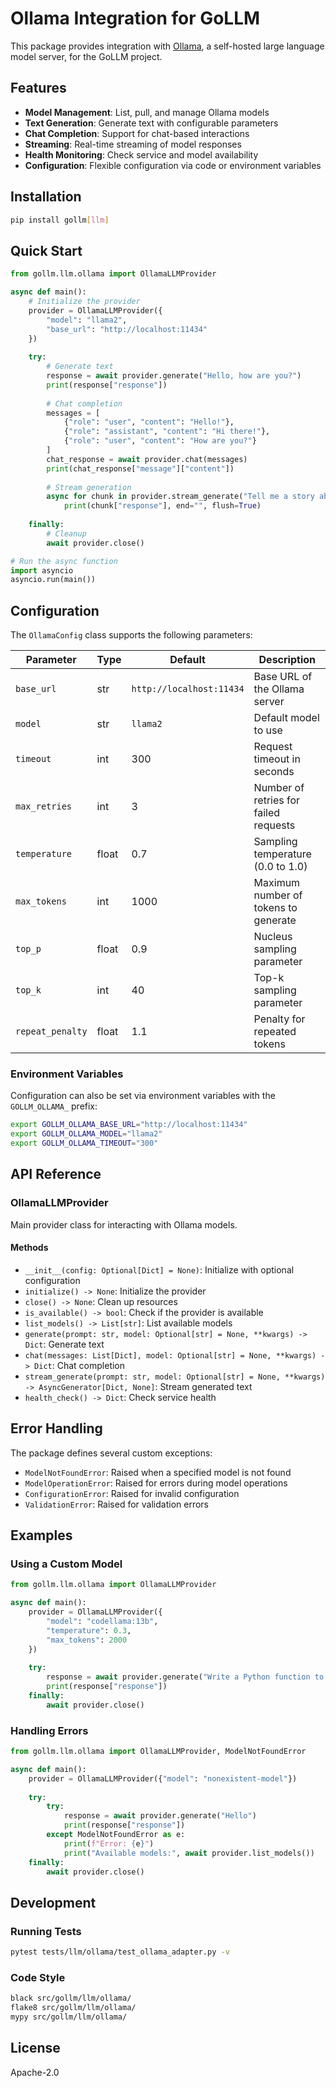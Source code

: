 # Ollama Integration for GoLLM

This package provides integration with [Ollama](https://ollama.ai/), a self-hosted large language model server, for the GoLLM project.

## Features

- **Model Management**: List, pull, and manage Ollama models
- **Text Generation**: Generate text with configurable parameters
- **Chat Completion**: Support for chat-based interactions
- **Streaming**: Real-time streaming of model responses
- **Health Monitoring**: Check service and model availability
- **Configuration**: Flexible configuration via code or environment variables

## Installation

```bash
pip install gollm[llm]
```

## Quick Start

```python
from gollm.llm.ollama import OllamaLLMProvider

async def main():
    # Initialize the provider
    provider = OllamaLLMProvider({
        "model": "llama2",
        "base_url": "http://localhost:11434"
    })
    
    try:
        # Generate text
        response = await provider.generate("Hello, how are you?")
        print(response["response"])
        
        # Chat completion
        messages = [
            {"role": "user", "content": "Hello!"},
            {"role": "assistant", "content": "Hi there!"},
            {"role": "user", "content": "How are you?"}
        ]
        chat_response = await provider.chat(messages)
        print(chat_response["message"]["content"])
        
        # Stream generation
        async for chunk in provider.stream_generate("Tell me a story about AI:"):
            print(chunk["response"], end="", flush=True)
            
    finally:
        # Cleanup
        await provider.close()

# Run the async function
import asyncio
asyncio.run(main())
```

## Configuration

The `OllamaConfig` class supports the following parameters:

| Parameter       | Type    | Default                  | Description                                      |
|----------------|---------|--------------------------|--------------------------------------------------|
| `base_url`     | str     | `http://localhost:11434` | Base URL of the Ollama server                    |
| `model`        | str     | `llama2`                 | Default model to use                             |
| `timeout`      | int     | 300                      | Request timeout in seconds                       |
| `max_retries`  | int     | 3                        | Number of retries for failed requests            |
| `temperature`  | float   | 0.7                      | Sampling temperature (0.0 to 1.0)                |
| `max_tokens`   | int     | 1000                     | Maximum number of tokens to generate             |
| `top_p`        | float   | 0.9                      | Nucleus sampling parameter                       |
| `top_k`        | int     | 40                       | Top-k sampling parameter                         |
| `repeat_penalty` | float | 1.1                     | Penalty for repeated tokens                      |


### Environment Variables

Configuration can also be set via environment variables with the `GOLLM_OLLAMA_` prefix:

```bash
export GOLLM_OLLAMA_BASE_URL="http://localhost:11434"
export GOLLM_OLLAMA_MODEL="llama2"
export GOLLM_OLLAMA_TIMEOUT="300"
```

## API Reference

### OllamaLLMProvider

Main provider class for interacting with Ollama models.

#### Methods

- `__init__(config: Optional[Dict] = None)`: Initialize with optional configuration
- `initialize() -> None`: Initialize the provider
- `close() -> None`: Clean up resources
- `is_available() -> bool`: Check if the provider is available
- `list_models() -> List[str]`: List available models
- `generate(prompt: str, model: Optional[str] = None, **kwargs) -> Dict`: Generate text
- `chat(messages: List[Dict], model: Optional[str] = None, **kwargs) -> Dict`: Chat completion
- `stream_generate(prompt: str, model: Optional[str] = None, **kwargs) -> AsyncGenerator[Dict, None]`: Stream generated text
- `health_check() -> Dict`: Check service health

## Error Handling

The package defines several custom exceptions:

- `ModelNotFoundError`: Raised when a specified model is not found
- `ModelOperationError`: Raised for errors during model operations
- `ConfigurationError`: Raised for invalid configuration
- `ValidationError`: Raised for validation errors

## Examples

### Using a Custom Model

```python
from gollm.llm.ollama import OllamaLLMProvider

async def main():
    provider = OllamaLLMProvider({
        "model": "codellama:13b",
        "temperature": 0.3,
        "max_tokens": 2000
    })
    
    try:
        response = await provider.generate("Write a Python function to sort a list")
        print(response["response"])
    finally:
        await provider.close()
```

### Handling Errors

```python
from gollm.llm.ollama import OllamaLLMProvider, ModelNotFoundError

async def main():
    provider = OllamaLLMProvider({"model": "nonexistent-model"})
    
    try:
        try:
            response = await provider.generate("Hello")
            print(response["response"])
        except ModelNotFoundError as e:
            print(f"Error: {e}")
            print("Available models:", await provider.list_models())
    finally:
        await provider.close()
```

## Development

### Running Tests

```bash
pytest tests/llm/ollama/test_ollama_adapter.py -v
```

### Code Style

```bash
black src/gollm/llm/ollama/
flake8 src/gollm/llm/ollama/
mypy src/gollm/llm/ollama/
```

## License

Apache-2.0
